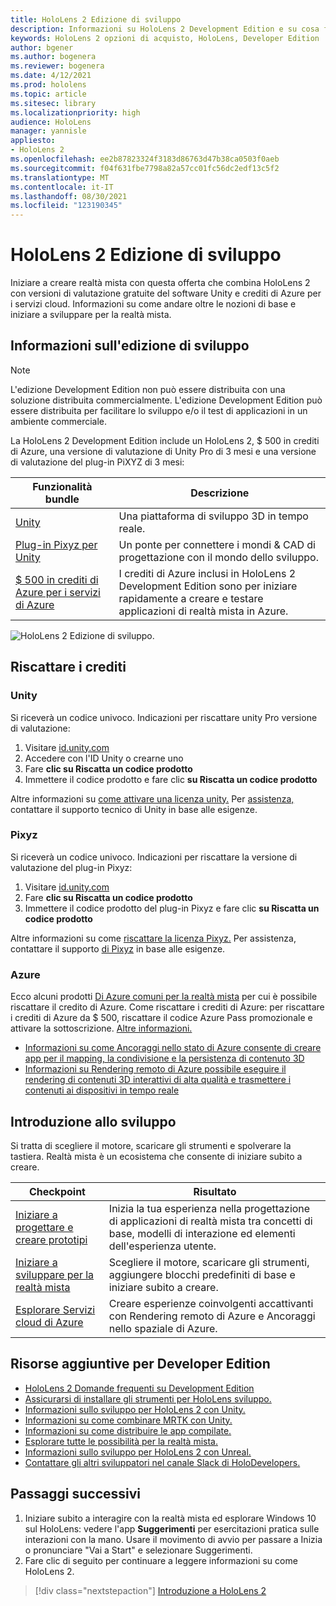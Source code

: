 ```yaml
---
title: HoloLens 2 Edizione di sviluppo
description: Informazioni su HoloLens 2 Development Edition e su cosa fare dopo averrne una propria.
keywords: HoloLens 2 opzioni di acquisto, HoloLens, Developer Edition
author: bgener
ms.author: bogenera
ms.reviewer: bogenera
ms.date: 4/12/2021
ms.prod: hololens
ms.topic: article
ms.sitesec: library
ms.localizationpriority: high
audience: HoloLens
manager: yannisle
appliesto:
- HoloLens 2
ms.openlocfilehash: ee2b87823324f3183d86763d47b38ca0503f0aeb
ms.sourcegitcommit: f04f631fbe7798a82a57cc01fc56dc2edf13c5f2
ms.translationtype: MT
ms.contentlocale: it-IT
ms.lasthandoff: 08/30/2021
ms.locfileid: "123190345"
---
```

# <a name="hololens-2-development-edition"></a>HoloLens 2 Edizione di sviluppo

Iniziare a creare realtà mista con questa offerta che combina HoloLens 2 con versioni di valutazione gratuite del software Unity e crediti di Azure per i servizi cloud. Informazioni su come andare oltre le nozioni di base e iniziare a sviluppare per la realtà mista.

## <a name="learn-about-the-development-edition"></a>Informazioni sull'edizione di sviluppo

> [!NOTE]
> L'edizione Development Edition non può essere distribuita con una soluzione distribuita commercialmente. L'edizione Development Edition può essere distribuita per facilitare lo sviluppo e/o il test di applicazioni in un ambiente commerciale.  

La HoloLens 2 Development Edition include un HoloLens 2, $ 500 in crediti di Azure, una versione di valutazione di Unity Pro di 3 mesi e una versione di valutazione del plug-in PiXYZ di 3 mesi:

| Funzionalità bundle | Descrizione |
|---|---|
|  [Unity](https://unity.com/) | Una piattaforma di sviluppo 3D in tempo reale.   |
|  [Plug-in Pixyz per Unity](https://www.pixyz-software.com/plugin/) | Un ponte per connettere i mondi &amp; CAD di progettazione con il mondo dello sviluppo.   |
| [$ 500 in crediti di Azure per i servizi di Azure](https://azure.microsoft.com/resources/) | I crediti di Azure inclusi in HoloLens 2 Development Edition sono per iniziare rapidamente a creare e testare applicazioni di realtà mista in Azure. |

![HoloLens 2 Edizione di sviluppo.](./images/hololens-2-dev-ed.png)

## <a name="redeem-your-credits"></a>Riscattare i crediti

### <a name="unity"></a>Unity
Si riceverà un codice univoco. Indicazioni per riscattare unity Pro versione di valutazione:
1. Visitare [id.unity.com](http://id.unity.com/)
1. Accedere con l'ID Unity o crearne uno
1. Fare **clic su Riscatta un codice prodotto**
1. Immettere il codice prodotto e fare clic **su Riscatta un codice prodotto**

Altre informazioni su [come attivare una licenza unity.](https://support.unity3d.com/hc/articles/211438683-How-do-I-activate-my-license-) Per [assistenza,](https://support.unity3d.com/hc) contattare il supporto tecnico di Unity in base alle esigenze.  

### <a name="pixyz"></a>Pixyz
Si riceverà un codice univoco. Indicazioni per riscattare la versione di valutazione del plug-in Pixyz:
1. Visitare [id.unity.com](http://id.unity.com/)
1. Fare **clic su Riscatta un codice prodotto**
1. Immettere il codice prodotto del plug-in Pixyz e fare clic **su Riscatta un codice prodotto**

Altre informazioni su come [riscattare la licenza Pixyz.](https://www.pixyz-software.com/documentations/html/2020.1/review/TrialLicense.html) Per assistenza, contattare il supporto [di Pixyz](https://www.pixyz-software.com/support/) in base alle esigenze.

### <a name="azure"></a>Azure
Ecco alcuni prodotti [Di Azure comuni per la realtà mista](https://azure.microsoft.com/topic/mixed-reality/) per cui è possibile riscattare il credito di Azure.
Come riscattare i crediti di Azure: per riscattare i crediti di Azure da $ 500, riscattare il codice Azure Pass promozionale e attivare la sottoscrizione. [Altre informazioni.](hololens2-development-edition-faq.yml#how-can-i-redeem-my--500-azure-credit-)

- [Informazioni su come Ancoraggi nello stato di Azure consente di creare app per il mapping, la condivisione e la persistenza di contenuto 3D](https://azure.microsoft.com/services/spatial-anchors/)
- [Informazioni su Rendering remoto di Azure possibile eseguire il rendering di contenuti 3D interattivi di alta qualità e trasmettere i contenuti ai dispositivi in tempo reale](https://azure.microsoft.com/services/remote-rendering/)

## <a name="get-started-developing"></a>Introduzione allo sviluppo

Si tratta di scegliere il motore, scaricare gli strumenti e spolverare la tastiera. Realtà mista è un ecosistema che consente di iniziare subito a creare.

|     Checkpoint                              |     Risultato                                                                                                                    |
|---------------------------------------------|---------------------------------------------------------------------------------------------------------------------------------|
|     [Iniziare a progettare e creare prototipi](/windows/mixed-reality/design/design)         |     Inizia la tua esperienza nella progettazione di applicazioni di realtà mista tra concetti di base, modelli di interazione ed elementi dell'esperienza utente.     |
|     [Iniziare a sviluppare per la realtà mista](/windows/mixed-reality/develop/development?tabs=unity)    |     Scegliere il motore, scaricare gli strumenti, aggiungere blocchi predefiniti di base e iniziare subito a creare.                                  |
|     [Esplorare Servizi cloud di Azure](/windows/mixed-reality/develop/mixed-reality-cloud-services)            |     Creare esperienze coinvolgenti accattivanti con Rendering remoto di Azure e Ancoraggi nello spaziale di Azure.                                 |

## <a name="developer-edition-additional-resources"></a>Risorse aggiuntive per Developer Edition

- [HoloLens 2 Domande frequenti su Development Edition](hololens2-development-edition-faq.yml)
- [Assicurarsi di installare gli strumenti per HoloLens sviluppo.](/windows/mixed-reality/develop/install-the-tools?tabs=unity)
- [Informazioni sullo sviluppo per HoloLens 2 con Unity.](/windows/mixed-reality/develop/unity/unity-development-overview?tabs=mrtk%2Carr%2Chl2)
- [Informazioni su come combinare MRTK con Unity.](/windows/mixed-reality/develop/unity/mrtk-getting-started)
- [Informazioni su come distribuire le app compilate.](app-deploy-overview.md)
- [Esplorare tutte le possibilità per la realtà mista.](/windows/mixed-reality/)
- [Informazioni sullo sviluppo per HoloLens 2 con Unreal.](/windows/mixed-reality/develop/unreal/unreal-development-overview?tabs=mrtk%2Casa)
- [Contattare gli altri sviluppatori nel canale Slack di HoloDevelopers.](https://holodevelopersslack.azurewebsites.net/)

## <a name="next-steps"></a>Passaggi successivi

1. Iniziare subito a interagire con la realtà mista ed esplorare Windows 10 sul HoloLens: vedere l'app **Suggerimenti** per esercitazioni pratica sulle interazioni con la mano. Usare il movimento di avvio per passare a Inizia o pronunciare "Vai a Start" e selezionare Suggerimenti.
1. Fare clic di seguito per continuare a leggere informazioni su come HoloLens 2.

> [!div class="nextstepaction"]
> [Introduzione a HoloLens 2](hololens2-basic-usage.md)
